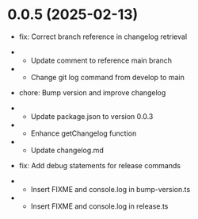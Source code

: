 # 0.0.5 (2025-02-13)

- fix: Correct branch reference in changelog retrieval

- - Update comment to reference main branch

- - Change git log command from develop to main

- chore: Bump version and improve changelog

- - Update package.json to version 0.0.3

- - Enhance getChangelog function

- - Update changelog.md

- fix: Add debug statements for release commands

- - Insert FIXME and console.log in bump-version.ts

- - Insert FIXME and console.log in release.ts